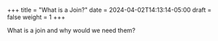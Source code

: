 +++
title = "What is a Join?"
date = 2024-04-02T14:13:14-05:00
draft = false
weight = 1
+++

What is a join and why would we need them?